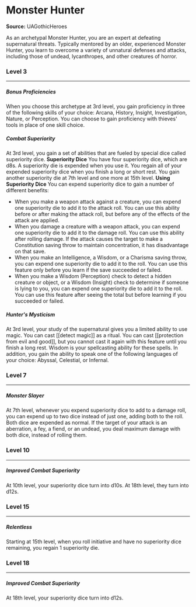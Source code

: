 # Monster Hunter

**Source:** UAGothicHeroes

As an archetypal Monster Hunter, you are an expert at defeating supernatural threats. Typically mentored by an older, experienced Monster Hunter, you learn to overcome a variety of unnatural defenses and attacks, including those of undead, lycanthropes, and other creatures of horror.

### Level 3
---
##### **Bonus Proficiencies**
When you choose this archetype at 3rd level, you gain proficiency in three of the following skills of your choice: Arcana, History, Insight, Investigation, Nature, or Perception. You can choose to gain proficiency with thieves' tools in place of one skill choice.

##### **Combat Superiority**
At 3rd level, you gain a set of abilities that are fueled by special dice called superiority dice.
**Superiority Dice**
You have four superiority dice, which are d8s. A superiority die is expended when you use it. You regain all of your expended superiority dice when you finish a long or short rest. You gain another superiority die at 7th level and one more at 15th level.
**Using Superiority Dice**
You can expend superiority dice to gain a number of different benefits:
- When you make a weapon attack against a creature, you can expend one superiority die to add it to the attack roll. You can use this ability before or after making the attack roll, but before any of the effects of the attack are applied.
- When you damage a creature with a weapon attack, you can expend one superiority die to add it to the damage roll. You can use this ability after rolling damage. If the attack causes the target to make a Constitution saving throw to maintain concentration, it has disadvantage on that save.
- When you make an Intelligence, a Wisdom, or a Charisma saving throw, you can expend one superiority die to add it to the roll. You can use this feature only before you learn if the save succeeded or failed.
- When you make a Wisdom (Perception) check to detect a hidden creature or object, or a Wisdom (Insight) check to determine if someone is lying to you, you can expend one superiority die to add it to the roll. You can use this feature after seeing the total but before learning if you succeeded or failed.

##### **Hunter's Mysticism**
At 3rd level, your study of the supernatural gives you a limited ability to use magic. You can cast [[detect magic]] as a ritual. You can cast [[protection from evil and good]], but you cannot cast it again with this feature until you finish a long rest. Wisdom is your spellcasting ability for these spells.
In addition, you gain the ability to speak one of the following languages of your choice: Abyssal, Celestial, or Infernal.

### Level 7
---
##### **Monster Slayer**
At 7th level, whenever you expend superiority dice to add to a damage roll, you can expend up to two dice instead of just one, adding both to the roll. Both dice are expended as normal. If the target of your attack is an aberration, a fey, a fiend, or an undead, you deal maximum damage with both dice, instead of rolling them.

### Level 10
---
##### **Improved Combat Superiority**
At 10th level, your superiority dice turn into d10s. At 18th level, they turn into d12s.

### Level 15
---
##### **Relentless**
Starting at 15th level, when you roll initiative and have no superiority dice remaining, you regain 1 superiority die.

### Level 18
---
##### **Improved Combat Superiority**
At 18th level, your superiority dice turn into d12s.